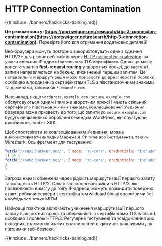 # HTTP Connection Contamination

{{#include ../banners/hacktricks-training.md}}

**Це резюме посту: [https://portswigger.net/research/http-3-connection-contamination](https://portswigger.net/research/http-3-connection-contamination)**. Перевірте його для отримання додаткових деталей!

Веб-браузери можуть повторно використовувати одне з'єднання HTTP/2+ для різних веб-сайтів через [HTTP connection coalescing](https://daniel.haxx.se/blog/2016/08/18/http2-connection-coalescing), за умови спільних IP-адрес і загального TLS сертифіката. Однак це може конфліктувати з **first-request routing** у зворотних проксі, де наступні запити направляються на бекенд, визначений першим запитом. Це неправильне маршрутизація може призвести до вразливостей безпеки, особливо в поєднанні з сертифікатами TLS з підстановочними знаками та доменами, такими як `*.example.com`.

Наприклад, якщо `wordpress.example.com` і `secure.example.com` обслуговуються одним і тим же зворотним проксі і мають спільний сертифікат з підстановочними знаками, коалесціювання з'єднання браузера може призвести до того, що запити до `secure.example.com` будуть неправильно оброблені бекендом WordPress, експлуатуючи вразливості, такі як XSS.

Щоб спостерігати за коалесціюванням з'єднання, можна використовувати вкладку Мережа в Chrome або інструменти, такі як Wireshark. Ось фрагмент для тестування:
```javascript
fetch("//sub1.hackxor.net/", { mode: "no-cors", credentials: "include" }).then(
() => {
fetch("//sub2.hackxor.net/", { mode: "no-cors", credentials: "include" })
}
)
```
Загроза наразі обмежена через рідкість маршрутизації першого запиту та складність HTTP/2. Однак запропоновані зміни в HTTP/3, які послаблюють вимогу до збігу IP-адреси, можуть розширити поверхню атаки, роблячи сервери з сертифікатом wildcard більш вразливими без необхідності атаки MITM.

Найкращі практики включають уникнення маршрутизації першого запиту в зворотних проксі та обережність з сертифікатами TLS wildcard, особливо з появою HTTP/3. Регулярне тестування та усвідомлення цих складних, взаємопов'язаних вразливостей є критично важливими для підтримки веб-безпеки.

{{#include ../banners/hacktricks-training.md}}
